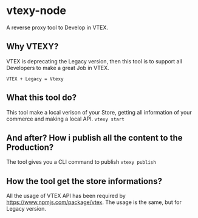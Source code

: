 # vtexy-node
A reverse proxy tool to Develop in VTEX.

## Why VTEXY?
VTEX is deprecating the Legacy version, then this tool is to support all Developers to make a great Job in VTEX.

`VTEX + Legacy = Vtexy`

## What this tool do?
This tool make a local verison of your Store, getting all information of your commerce and making a local API.
`vtexy start`

## And after? How i publish all the content to the Production?
The tool gives you a CLI command to publish
`vtexy publish`

## How the tool get the store informations?
All the usage of VTEX API has been required by https://www.npmjs.com/package/vtex.
The usage is the same, but for Legacy version.
